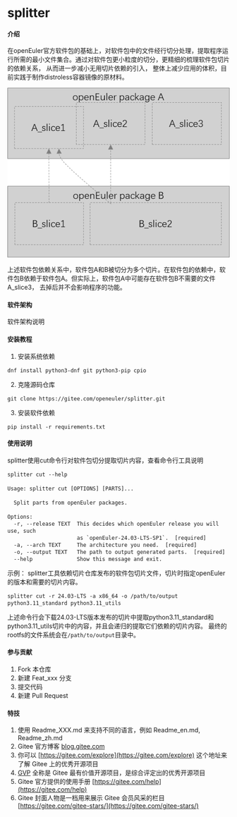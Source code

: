 # splitter

#### 介绍
在openEuler官方软件包的基础上，对软件包中的文件经行切分处理，提取程序运行所需的最小文件集合。通过对软件包更小粒度的切分，更精细的梳理软件包切片的依赖关系，
从而进一步减小无用切片依赖的引入， 整体上减少应用的体积，目前实践于制作distroless容器镜像的原材料。

![img.png](docs/img.png)

上述软件包依赖关系中，软件包A和B被切分为多个切片。在软件包的依赖中，软件包B依赖于软件包A。但实际上，软件包A中可能存在软件包B不需要的文件A_slice3，
去掉后并不会影响程序的功能。

#### 软件架构
软件架构说明


#### 安装教程

1. 安装系统依赖
```
dnf install python3-dnf git python3-pip cpio
```

2. 克隆源码仓库
```
git clone https://gitee.com/openeuler/splitter.git
```

3. 安装软件依赖
```
pip install -r requirements.txt
```

#### 使用说明
splitter使用cut命令行对软件包切分提取切片内容，查看命令行工具说明
```
splitter cut --help

Usage: splitter cut [OPTIONS] [PARTS]...

  Split parts from openEuler packages.

Options:
  -r, --release TEXT  This decides which openEuler release you will use, such
                      as `openEuler-24.03-LTS-SP1`.  [required]
  -a, --arch TEXT     The architecture you need.  [required]
  -o, --output TEXT   The path to output generated parts.  [required]
  --help              Show this message and exit.

```

示例：
splitter工具依赖切片仓库发布的软件包切片文件，切片时指定openEuler的版本和需要的切片内容。
```angular2html
splitter cut -r 24.03-LTS -a x86_64 -o /path/to/output python3.11_standard python3.11_utils
```
上述命令行会下载24.03-LTS版本发布的切片中提取python3.11_standard和python3.11_utils切片中的内容，并且会递归的提取它们依赖的切片内容。
最终的rootfs的文件系统会在`/path/to/output`目录中。

#### 参与贡献

1.  Fork 本仓库
2.  新建 Feat_xxx 分支
3.  提交代码
4.  新建 Pull Request


#### 特技

1.  使用 Readme\_XXX.md 来支持不同的语言，例如 Readme\_en.md, Readme\_zh.md
2.  Gitee 官方博客 [blog.gitee.com](https://blog.gitee.com)
3.  你可以 [https://gitee.com/explore](https://gitee.com/explore) 这个地址来了解 Gitee 上的优秀开源项目
4.  [GVP](https://gitee.com/gvp) 全称是 Gitee 最有价值开源项目，是综合评定出的优秀开源项目
5.  Gitee 官方提供的使用手册 [https://gitee.com/help](https://gitee.com/help)
6.  Gitee 封面人物是一档用来展示 Gitee 会员风采的栏目 [https://gitee.com/gitee-stars/](https://gitee.com/gitee-stars/)
